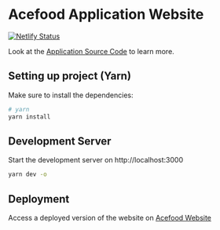 # Acefood Application Website

[![Netlify Status](https://api.netlify.com/api/v1/badges/c5523bc0-5762-480e-852e-98907eab3f5c/deploy-status)](https://app.netlify.com/sites/merry-figolla-0e9810/deploys)

Look at the [Application Source Code](https://github.com/AjibsBaba/acefood) to learn more.

## Setting up project (Yarn)

Make sure to install the dependencies:

```bash
# yarn
yarn install

```

## Development Server

Start the development server on http://localhost:3000

```bash
yarn dev -o
```

## Deployment 

Access a deployed version of the website on [Acefood Website](https://www.acefood.ajibsbaba.com)

